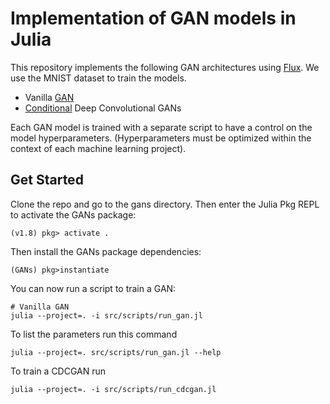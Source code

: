 # Implementation of GAN models in Julia

This repository implements the following GAN architectures using [Flux](https://fluxml.ai).
We use the MNIST dataset to train the models.

* Vanilla [GAN](https://arxiv.org/abs/1406.2661)
* [Conditional](https://arxiv.org/abs/1411.1784) Deep Convolutional GANs

Each GAN model is trained with a separate script to have a control on the model
hyperparameters. (Hyperparameters must be optimized within the context of each
machine learning project).

## Get Started

Clone the repo and go to the gans directory. Then enter the Julia Pkg REPL to
activate the GANs package:

```shell
(v1.8) pkg> activate .
```

Then install the GANs package dependencies:

```shell
(GANs) pkg>instantiate
```

You can now run a script to train a GAN:

```shell
# Vanilla GAN
julia --project=. -i src/scripts/run_gan.jl
```

To list the parameters run this command

```shell
julia --project=. src/scripts/run_gan.jl --help
```

To train a CDCGAN run

```shell
julia --project=. -i src/scripts/run_cdcgan.jl
```
